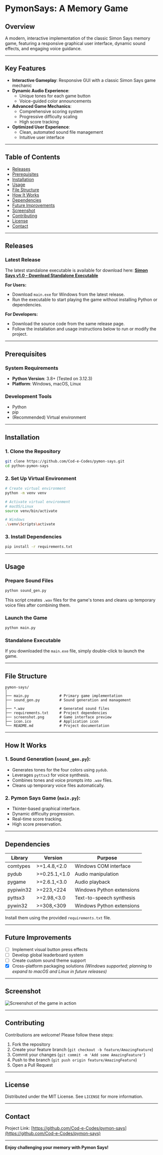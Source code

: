 # PymonSays: A Memory Game

## Overview

A modern, interactive implementation of the classic Simon Says memory game, featuring a responsive graphical user interface, dynamic sound effects, and engaging voice guidance.

---

## Key Features

- **Interactive Gameplay**: Responsive GUI with a classic Simon Says game mechanic
- **Dynamic Audio Experience**:
  - Unique tones for each game button
  - Voice-guided color announcements
- **Advanced Game Mechanics**:
  - Comprehensive scoring system
  - Progressive difficulty scaling
  - High score tracking
- **Optimized User Experience**:
  - Clean, automated sound file management
  - Intuitive user interface

---

## Table of Contents
- [Releases](#releases)
- [Prerequisites](#prerequisites)
- [Installation](#installation)
- [Usage](#usage)
- [File Structure](#file-structure)
- [How It Works](#how-it-works)
- [Dependencies](#dependencies)
- [Future Improvements](#future-improvements)
- [Screenshot](#screenshot)
- [Contributing](#contributing)
- [License](#license)
- [Contact](#contact)

---

## Releases

### Latest Release

The latest standalone executable is available for download here:
[**Simon Says v1.0 - Download Standalone Executable**](https://github.com/Cod-e-Codes/pymon-says/releases/tag/v1.0)

**For Users:**
- Download `main.exe` for Windows from the latest release.
- Run the executable to start playing the game without installing Python or dependencies.

**For Developers:**
- Download the source code from the same release page.
- Follow the installation and usage instructions below to run or modify the project.

---

## Prerequisites

### System Requirements

- **Python Version**: 3.8+ (Tested on 3.12.3)
- **Platform**: Windows, macOS, Linux

### Development Tools

- Python
- pip
- (Recommended) Virtual environment

---

## Installation

### 1. Clone the Repository

```bash
git clone https://github.com/Cod-e-Codes/pymon-says.git
cd python-pymon-says
```

### 2. Set Up Virtual Environment

```bash
# Create virtual environment
python -m venv venv

# Activate virtual environment
# macOS/Linux
source venv/bin/activate

# Windows
.\venv\Scripts\activate
```

### 3. Install Dependencies

```bash
pip install -r requirements.txt
```

---

## Usage

### Prepare Sound Files

```bash
python sound_gen.py
```

This script creates `.wav` files for the game's tones and cleans up temporary voice files after combining them.

### Launch the Game

```bash
python main.py
```

### Standalone Executable

If you downloaded the `main.exe` file, simply double-click to launch the game.

---

## File Structure

```plaintext
pymon-says/
│
├── main.py              # Primary game implementation
├── sound_gen.py         # Sound generation and management
│
├── *.wav                # Generated sound files
├── requirements.txt     # Project dependencies
├── screenshot.png       # Game interface preview
├── icon.ico             # Application icon
└── README.md            # Project documentation
```

---

## How It Works

### 1. **Sound Generation** (`sound_gen.py`):
- Generates tones for the four colors using `pydub`.
- Leverages `pyttsx3` for voice synthesis.
- Combines tones and voice prompts into `.wav` files.
- Cleans up temporary voice files automatically.

### 2. **Pymon Says Game** (`main.py`):
- Tkinter-based graphical interface.
- Dynamic difficulty progression.
- Real-time score tracking.
- High score preservation.

---

## Dependencies

| Library       | Version       | Purpose                        |
|---------------|---------------|--------------------------------|
| comtypes      | >=1.4.8,<2.0  | Windows COM interface          |
| pydub         | >=0.25.1,<1.0 | Audio manipulation             |
| pygame        | >=2.6.1,<3.0  | Audio playback                 |
| pypiwin32     | >=223,<224    | Windows Python extensions      |
| pyttsx3       | >=2.98,<3.0   | Text-to-speech synthesis       |
| pywin32       | >=308,<309    | Windows Python extensions      |

Install them using the provided `requirements.txt` file.

---

## Future Improvements

- [ ] Implement visual button press effects
- [ ] Develop global leaderboard system
- [ ] Create custom sound theme support
- [x] Cross-platform packaging solutions *(Windows supported; planning to expand to macOS and Linux in future releases)*

---

## Screenshot

![Screenshot of the game in action](screenshot.png)

---

## Contributing

Contributions are welcome! Please follow these steps:

1. Fork the repository
2. Create your feature branch (`git checkout -b feature/AmazingFeature`)
3. Commit your changes (`git commit -m 'Add some AmazingFeature'`)
4. Push to the branch (`git push origin feature/AmazingFeature`)
5. Open a Pull Request

---

## License

Distributed under the MIT License. See `LICENSE` for more information.

---

## Contact

Project Link: [https://github.com/Cod-e-Codes/pymon-says](https://github.com/Cod-e-Codes/pymon-says)

---

**Enjoy challenging your memory with Pymon Says!**

